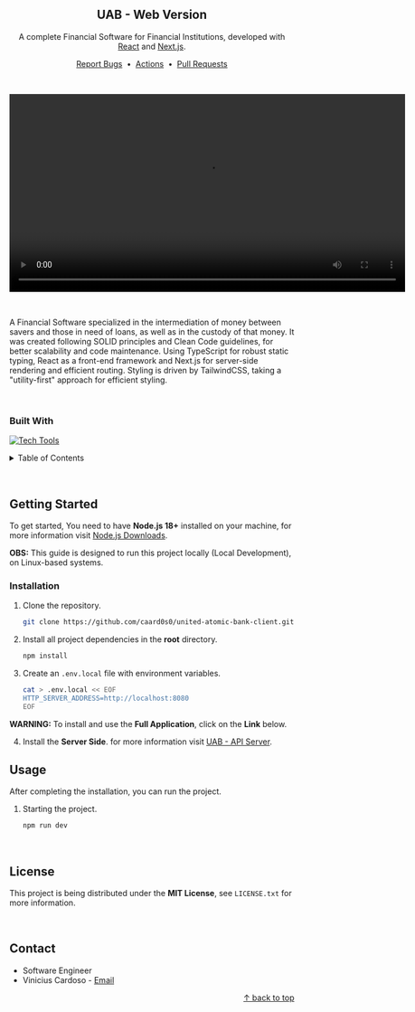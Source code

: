<div id="top"></div>

<!-- About the Project -->
<div align="center">
    <h2>UAB - Web Version</h2>
    <p>A complete Financial Software for Financial Institutions, developed with <a href="https://react.dev/">React</a> and <a href="https://nextjs.org/">Next.js</a>.</p>
    <a href="https://github.com/caard0s0/united-atomic-bank-client/issues">Report Bugs</a>
    &nbsp;&bull;&nbsp;
    <a href="https://github.com/caard0s0/united-atomic-bank-client/actions">Actions</a>
    &nbsp;&bull;&nbsp;
    <a href="https://github.com/caard0s0/united-atomic-bank-client/pulls">Pull Requests</a>
</div>

&nbsp;

<div align="center">
  <video preload controls loop type="video/mp4" height="350" src="https://github.com/caard0s0/united-atomic-bank-client/assets/95318788/b722deda-b5f6-499a-9966-280e088c31b6">
    Sorry, your browser does not support embedded videos.
  </video>
</div>

&nbsp;

A Financial Software specialized in the intermediation of money between savers and those in need of loans, as well as in the custody of that money. It was created following SOLID principles and Clean Code guidelines, for better scalability and code maintenance. Using TypeScript for robust static typing, React as a front-end framework and Next.js for server-side rendering and efficient routing. Styling is driven by TailwindCSS, taking a "utility-first" approach for efficient styling.

&nbsp;

<h3>Built With</h3>

[![Tech Tools](https://skillicons.dev/icons?i=html,tailwind,ts,react,nextjs)](https://skillicons.dev)

<!-- Table of Contents -->
<details>
  <summary>Table of Contents</summary>
    <ol>
        <li>
            <a href="#getting-started">Getting Started</a>
            <ul>
                <li><a href="#installation">Installation</a></li>
                <li><a href="#usage">Usage</a></li>
            </ul>
        </li>
        <li><a href="#license">License</a></li>
        <li><a href="#contact">Contact</a></li>
    </ol>
</details>

&nbsp;

<!-- Getting Started -->
<h2 id="getting-started">Getting Started</h2>

<p>To get started, You need to have <strong>Node.js 18+</strong> installed on your machine, for more information visit <a href="https://nodejs.org/en/download">Node.js Downloads</a>.

<p><strong>OBS:</strong> This guide is designed to run this project locally (Local Development), on Linux-based systems.</p>

<!-- Installation -->
<h3 id="installation">Installation</h3>

1. Clone the repository.

    ```bash
    git clone https://github.com/caard0s0/united-atomic-bank-client.git
    ```

2. Install all project dependencies in the <strong>root</strong> directory.

    ```bash
    npm install
    ```

3. Create an `.env.local` file with environment variables.

    ```bash
    cat > .env.local << EOF
    HTTP_SERVER_ADDRESS=http://localhost:8080
    EOF
    ```

<strong>WARNING:</strong> To install and use the <strong>Full Application</strong>, click on the <strong>Link</strong> below.

4. Install the <strong>Server Side</strong>. for more information visit <a href="https://github.com/caard0s0/united-atomic-bank-server">UAB - API Server</a>.

<!-- Usage -->
<h2 id="usage">Usage</h2>

<p>After completing the installation, you can run the project.</p>

1. Starting the project.

    ```bash
    npm run dev
    ```

<br>

<!-- License -->
<h2 id="license">License</h2>

This project is being distributed under the <strong>MIT License</strong>, see `LICENSE.txt` for more information.

<br>

<!-- Contact -->
<h2 id="contact">Contact</h2>

-   Software Engineer
-   Vinicius Cardoso - <a href="mailto:cardoso.business.ctt@gmail.com">Email</a>

<p align="right">
    <a href="#top"> &uarr; back to top</a>
</p>
